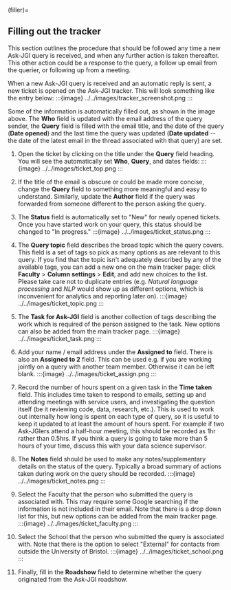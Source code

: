 (filler)=
## Filling out the tracker

This section outlines the procedure that should be followed any time
a new Ask-JGI query is received, and when any further action is taken
thereafter. This other action could be a response to the query, a
follow up email from the querier, or following up from a meeting.

When a new Ask-JGI query is received and an automatic reply is sent,
a new ticket is opened on the Ask-JGI tracker. This will look
something like the entry below:
:::{image} ../../images/tracker_screenshot.png
:::

Some of the information is automatically filled out, as shown in the
image above. The **Who** field is updated with the email address of
the query sender, the **Query** field is filled with the email title,
and the date of the query (**Date opened**) and the last time the
query was updated (**Date updated** -- the date of the latest email in
the thread associated with that query) are set. 

1.  Open the ticket by clicking on the title under the **Query** field
    heading. You will see the automatically set **Who**, **Query**, and
    dates fields:
:::{image} ../../images/ticket_top.png
:::

2.  If the title of the email is obscure or could be made more concise,
    change the **Query** field to something more meaningful and easy to
    understand.
    Similarly, update the **Author** field if the query was forwarded from
    someone different to the person asking the query.

3.  The **Status** field is automatically set to "New" for newly
    opened tickets. Once you have started work on your query, this
    status should be changed to "In progress."
:::{image} ../../images/ticket_status.png
:::

4.  The **Query topic** field describes the broad topic which the
    query covers. This field is a set of tags so pick as many options
    as are relevant to this query. If you find that the topic isn't
    adequately described by any of the available tags, you can add a
    new one on the main tracker page:
    click **Faculty** > **Column settings** > **Edit**, and add new
    choices to the list. Please take care not to duplicate entries (e.g.
    _Natural language processing_ and _NLP_ would show up as different
    options, which is inconvenient for analytics and reporting later on). 
:::{image} ../../images/ticket_topic.png
:::

5.  The **Task for Ask-JGI** field is another collection of tags
    describing the work which is required of the person assigned to the
    task. New options can also be added from the main tracker page.
:::{image} ../../images/ticket_task.png
:::

6.  Add your name / email address under the **Assigned to**
    field. There is also an **Assigned to 2** field. This can be used
    e.g. if you are working jointly on a query with another team
    member. Otherwise it can be left blank.
:::{image} ../../images/ticket_assign.png
:::

7.  Record the number of hours spent on a given task in the **Time taken**
    field. This includes time taken to respond to emails, setting up and
    attending meetings with service users, and investigating the question
    itself (be it reviewing code, data, research, etc.). This is used to
    work out internally how long is spent on each type of query, so it is
    useful to keep it updated to at least the amount of hours spent.
    For example if two Ask-JGIers attend a half-hour meeting, this should
    be recorded as 1hr rather than 0.5hrs. If you think a query is going to
    take more than 5 hours of your time, discuss this with your data science
    supervisor.
    
8.  The **Notes** field should be used to make any notes/supplementary
    details on the status of the query. Typically a broad summary of
    actions taken during work on the query should be recorded.
:::{image} ../../images/ticket_notes.png
:::

9.  Select the Faculty that the person who submitted the query is
    associated with. This may require some Google searching if the
    information is not included in their email. Note that there is a drop
    down list for this, but new options can be added from the main tracker
    page.
:::{image} ../../images/ticket_faculty.png
:::

10. Select the School that the person who submitted the query is
    associated with. Note that there is the option to select "External"
    for contacts from outside the University of Bristol. 
:::{image} ../../images/ticket_school.png
:::

12. Finally, fill in the **Roadshow** field to determine whether the query
    originated from the Ask-JGI roadshow.
